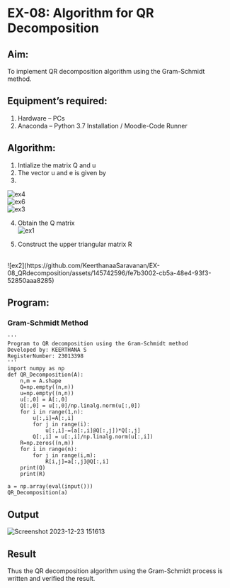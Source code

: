# EX-08: Algorithm for QR Decomposition
## Aim:
To implement QR decomposition algorithm using the Gram-Schmidt method.
## Equipment’s required:
1.	Hardware – PCs
2.	Anaconda – Python 3.7 Installation / Moodle-Code Runner
## Algorithm:
1.	Intialize the matrix Q and u
2.	The vector u and e is given by
3.	<br>
   ![ex4](https://github.com/KeerthanaaSaravanan/EX-08_QRdecomposition/assets/145742596/2142ce61-6562-4af8-80ee-c8506ac80d44)
   <br>
    ![ex6](https://github.com/KeerthanaaSaravanan/EX-08_QRdecomposition/assets/145742596/2944249c-8796-42f9-bb7c-f0cf33a60045)
    <br>
    ![ex3](https://github.com/KeerthanaaSaravanan/EX-08_QRdecomposition/assets/145742596/07b812d6-968a-4ad4-ae26-0dbaf8c6c108)

4.	Obtain the Q matrix   
    ![ex1](https://github.com/KeerthanaaSaravanan/EX-08_QRdecomposition/assets/145742596/56c3718f-d0e9-480b-bc5a-1f12005edd0e)

5.	Construct the upper triangular matrix R
<br>
    ![ex2](https://github.com/KeerthanaaSaravanan/EX-08_QRdecomposition/assets/145742596/fe7b3002-cb5a-48e4-93f3-52850aaa8285)


## Program:
### Gram-Schmidt Method
```
'''
Program to QR decomposition using the Gram-Schmidt method
Developed by: KEERTHANA S
RegisterNumber: 23013398
'''
import numpy as np
def QR_Decomposition(A):
    n,m = A.shape
    Q=np.empty((n,n))
    u=np.empty((n,n))
    u[:,0] = A[:,0]
    Q[:,0] = u[:,0]/np.linalg.norm(u[:,0])
    for i in range(1,n):
        u[:,i]=A[:,i]
        for j in range(i):
            u[:,i]-=(a[:,i]@Q[:,j])*Q[:,j]
        Q[:,i] = u[:,i]/np.linalg.norm(u[:,i])
    R=np.zeros((n,m))
    for i in range(n):
        for j in range(i,m):
            R[i,j]=a[:,j]@Q[:,i]
    print(Q)        
    print(R)
    
a = np.array(eval(input()))
QR_Decomposition(a)

```

## Output
![Screenshot 2023-12-23 151613](https://github.com/KeerthanaaSaravanan/EX-08_QRdecomposition/assets/145742596/619d6e93-06d0-4a1c-8989-adf0e15e16fe)

## Result
Thus the QR decomposition algorithm using the Gram-Schmidt process is written and verified the result.
